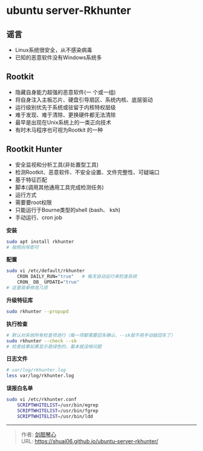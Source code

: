 # ubuntu server-Rkhunter




## 谣言

- Linux系统很安全，从不感染病毒
- 已知的恶意软件没有Windows系统多



## Rootkit

- 隐藏自身能力超强的恶意软件(一 个或一组)
- 将自身注入主板芯片、硬盘引导扇区、系统内核、底层驱动
- 运行级别优先于系统或驻留于内核特权层级
- 难于发现、难于清除、更换硬件都无法清除
- 最早是出现在Unix系统上的一类正向技术
- 有时木马程序也可视为Rootkit 的一种





## Rootkit Hunter

- 安全监视和分析工具(非处置型工具)
- 检测Rootkit、恶意软件、不安全设置、文件完整性、可疑端口
- 基于特征匹配
- 脚本(调用其他通用工具完成检测任务)
- 运行方式
- 需要要root权限
- 只能运行于Bourne类型的shell (bash、 ksh)
- 手动运行、cron job



**安装**

```bash
sudo apt install rkhunter
# 按照向导即可
```

**配置**

```bash
sudo vi /etc/default/rkhunter
    CRON DAILY_RUN="true"	# 每天自动运行来检查系统
    CRON_ DB_ UPDATE="true"
# 这里简单修改几项
```

**升级特征库**

```bash
sudo rkhunter --propupd
```

**执行检查**

```bash
# 默认对系统所有检查项进行（每一项都需要回车确认，--sk就不用手动敲回车了）
sudo rkhunter --check --sk
# 检查结果如果显示是绿色的，基本就没啥问题
```

**日志文件**

```bash
# var/log/rkhunter.log
less var/log/rkhunter.log
```

**误报白名单**

```bash
sudo vi /etc/rkhunter.conf
    SCRIPTWHITELIST=/usr/bin/egrep
    SCRIPTWHITELIST=/usr/bin/fgrep
    SCRIPTWHITELIST=/usr/bin/ldd
```

---

> 作者: [剑胆琴心](http://shuai06.github.io)  
> URL: https://shuai06.github.io/ubuntu-server-rkhunter/  

